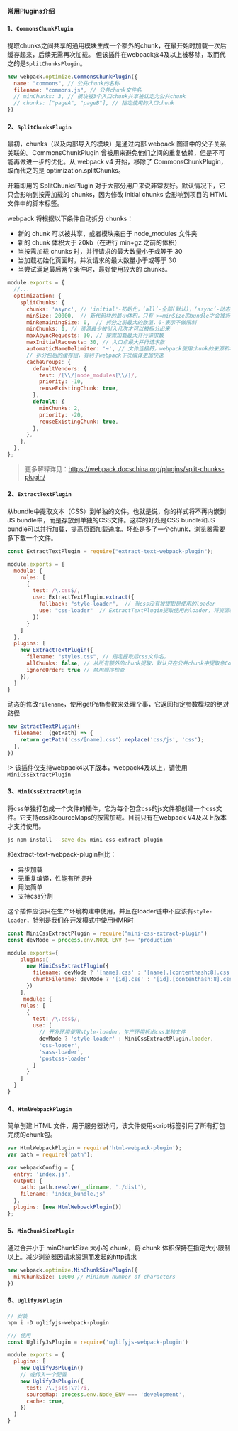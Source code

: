 #### 常用Plugins介绍
#### 1、`CommonsChunkPlugin`
提取chunks之间共享的通用模块生成一个额外的chunk，在最开始时加载一次后缓存起来，后续无需再次加载。
但该插件在webpack@4及以上被移除，取而代之的是`SplitChunksPlugin`。
```javascript
new webpack.optimize.CommonsChunkPlugin({
  name: "commons", // 公共chunk的名称
  filename: "commons.js", // 公共chunk文件名
  // minChunks: 3, // 模块被3个入口chunk共享被认定为公共chunk
  // chunks: ["pageA", "pageB"], // 指定使用的入口chunk
})
```

#### 2、`SplitChunksPlugin`
最初，chunks（以及内部导入的模块）是通过内部 webpack 图谱中的父子关系关联的。CommonsChunkPlugin 曾被用来避免他们之间的重复依赖，但是不可能再做进一步的优化。从 webpack v4 开始，移除了 CommonsChunkPlugin，取而代之的是 optimization.splitChunks。

开箱即用的 SplitChunksPlugin 对于大部分用户来说非常友好。默认情况下，它只会影响到按需加载的 chunks，因为修改 initial chunks 会影响到项目的 HTML 文件中的脚本标签。

webpack 将根据以下条件自动拆分 chunks：
- 新的 chunk 可以被共享，或者模块来自于 node_modules 文件夹
- 新的 chunk 体积大于 20kb（在进行 min+gz 之前的体积）
- 当按需加载 chunks 时，并行请求的最大数量小于或等于 30
- 当加载初始化页面时，并发请求的最大数量小于或等于 30
- 当尝试满足最后两个条件时，最好使用较大的 chunks。

```javascript
module.exports = {
  //...
  optimization: {
    splitChunks: {
      chunks: 'async', // 'initial'-初始化，‘all’-全部(默认)，‘async’-动态加载
      minSize: 20000,  // 新代码块的最小体积，只有 >=minSize的bundle才会被拆分出来
      minRemainingSize: 0,  // 拆分之前最大的数值，0-表示不做限制
      minChunks: 1, // 资源最少被引入几次才可以被拆分出来
      maxAsyncRequests: 30, // 按需加载最大并行请求数
      maxInitialRequests: 30, // 入口点最大并行请求数
      automaticNameDelimiter: '~', // 文件连接符，webpack使用chunk的来源和名称拼接，如vendors-main.js
      // 拆分包后的缓存组，有利于webpack下次编译更加快速
      cacheGroups: {
        defaultVendors: {
          test: /[\\/]node_modules[\\/]/,
          priority: -10,
          reuseExistingChunk: true,
        },
        default: {
          minChunks: 2,
          priority: -20,
          reuseExistingChunk: true,
        },
      },
    },
  },
};
```
>更多解释详见：https://webpack.docschina.org/plugins/split-chunks-plugin/

#### 2、`ExtractTextPlugin`

从bundle中提取文本（CSS）到单独的文件。也就是说，你的样式将不再内嵌到JS bundle中，而是存放到单独的CSS文件。这样的好处是CSS bundle和JS bundle可以并行加载，提高页面加载速度。坏处是多了一个chunk，浏览器需要多下载一个文件。

```javascript
const ExtractTextPlugin = require("extract-text-webpack-plugin");

module.exports = {
  module: {
    rules: [
      {
        test: /\.css$/,
        use: ExtractTextPlugin.extract({
          fallback: "style-loader",  // 当css没有被提取是使用的loader
          use: "css-loader"  // ExtractTextPlugin提取使用的loader，将资源转换成一个css导出模块
        })
      }
    ]
  },
  plugins: [
    new ExtractTextPlugin({
      filename: "styles.css", // 指定提取后css文件名，
      allChunks: false, // 从所有额外的chunk提取，默认只在公共chunk中提取急CommonChunnk
      ignoreOrder: true // 禁用顺序检查
    }), 
  ]
}
```

动态的修改`filename`，使用getPath参数来处理个事，它返回指定参数模块的绝对路径
```javascript
new ExtractTextPlugin({
  filename:  (getPath) => {
    return getPath('css/[name].css').replace('css/js', 'css');
  },
})
```
!> 该插件仅支持webpack4以下版本，webpack4及以上，请使用 `MiniCssExtractPlugin`


#### 3、`MiniCssExtractPlugin`
将css单独打包成一个文件的插件，它为每个包含css的js文件都创建一个css文件。它支持css和sourceMaps的按需加载。目前只有在webpack V4及以上版本才支持使用。
```bash
js npm install --save-dev mini-css-extract-plugin
```

和extract-text-webpack-plugin相比：

- 异步加载
- 无重复编译，性能有所提升
- 用法简单
- 支持css分割

这个插件应该只在生产环境构建中使用，并且在loader链中不应该有`style-loader`，特别是我们在开发模式中使用HMR时
```js
const MiniCssExtractPlugin = require("mini-css-extract-plugin")
const devMode = process.env.NODE_ENV !== 'production'

module.exports={
    plugins:[
      new MiniCssExtractPlugin({
        filename: devMode ? '[name].css' : '[name].[contenthash:8].css',
        chunkFilename: devMode ? '[id].css' : '[id].[contenthash:8].css'
      })
    ],
     module: {
    rules: [
      {
        test: /\.css$/,
        use: [
          // 开发环境使用style-loader，生产环境拆出css单独文件
          devMode ? 'style-loader' : MiniCssExtractPlugin.loader,
          'css-loader',
          'sass-loader',
          'postcss-loader'
        ]
      }
    ]
  }
}
```


#### 4、`HtmlWebpackPlugin`

简单创建 HTML 文件，用于服务器访问，该文件使用script标签引用了所有打包完成的chunk包。

```javascript
var HtmlWebpackPlugin = require('html-webpack-plugin');
var path = require('path');

var webpackConfig = {
  entry: 'index.js',
  output: {
    path: path.resolve(__dirname, './dist'),
    filename: 'index_bundle.js'
  },
  plugins: [new HtmlWebpackPlugin()]
};
```

#### 5、`MinChunkSizePlugin`
通过合并小于 minChunkSize 大小的 chunk，将 chunk 体积保持在指定大小限制以上。减少浏览器因请求资源而发起的http请求

```javascript
new webpack.optimize.MinChunkSizePlugin({
  minChunkSize: 10000 // Minimum number of characters
})
```

#### 6、`UglifyJsPlugin`


```javascript
// 安装
npm i -D uglifyjs-webpack-plugin

/// 使用
const UglifyJsPlugin = require('uglifyjs-webpack-plugin')

module.exports = {
  plugins: [
    new UglifyJsPlugin()
    // 或传入一个配置
    new UglifyJsPlugin({
      test: /\.js($|\?)/i,
      sourceMap: process.env.Node_ENV === 'development',
      cache: true,
    })
  ]
}
```

